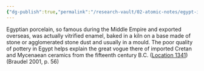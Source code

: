 ```yaml
---
{"dg-publish":true,"permalink":"/research-vault/02-atomic-notes/egypt-imported-pottery-from-crete-after-the-middle-kingdom/"}
---
```


Egyptian porcelain, so famous during the Middle Empire and exported overseas, was actually vitrified enamel, baked in a kiln on a base made of stone or agglomerated stone dust and usually in a mould. The poor quality of pottery in Egypt helps explain the great vogue there of imported Cretan and Mycenaean ceramics from the fifteenth century B.C. ([Location 1341](https://readwise.io/to_kindle?action=open&asin=B004FEFSCC&location=1341)) (Braudel 2001, p. 56)